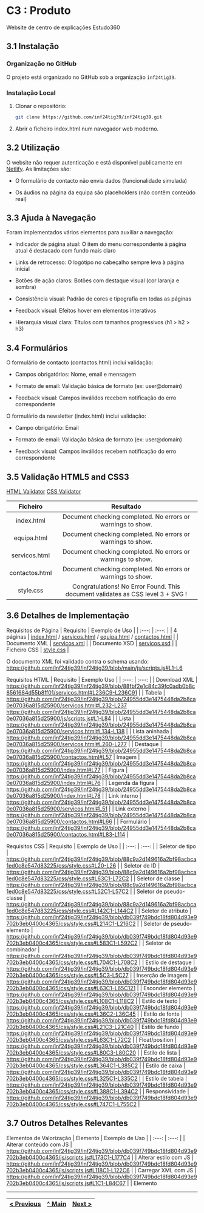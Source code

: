 # C3 : Produto

Website de centro de explicações Estudo360

## 3.1 Instalação

### Organização no GitHub

O projeto está organizado no GitHub sob a organização `inf24tig39`.

### Instalação Local

1. Clonar o repositório:
   ```bash
   git clone https://github.com/inf24tig39/inf24tig39.git
   ```
2. Abrir o ficheiro index.html num navegador web moderno.

## 3.2 Utilização

O website não requer autenticação e está disponível publicamente em [Netlify](https://inf24tig39.netlify.app). As limitações são:

- O formulário de contacto não envia dados (funcionalidade simulada)

- Os áudios na página da equipa são placeholders (não contêm conteúdo real)

## 3.3 Ajuda à Navegação

Foram implementados vários elementos para auxiliar a navegação:

- Indicador de página atual: O item do menu correspondente à página atual é destacado com fundo mais claro

- Links de retrocesso: O logótipo no cabeçalho sempre leva à página inicial

- Botões de ação claros: Botões com destaque visual (cor laranja e sombra)

- Consistência visual: Padrão de cores e tipografia em todas as páginas

- Feedback visual: Efeitos hover em elementos interativos

- Hierarquia visual clara: Títulos com tamanhos progressivos (h1 > h2 > h3)

## 3.4 Formulários

O formulário de contacto (contactos.html) inclui validação:

- Campos obrigatórios: Nome, email e mensagem

- Formato de email: Validação básica de formato (ex: user@domain)

- Feedback visual: Campos inválidos recebem notificação do erro correspondente

O formulário da newsletter (index.html) inclui validação:

- Campo obrigatório: Email

- Formato de email: Validação básica de formato (ex: user@domain)

- Feedback visual: Campos inválidos recebem notificação do erro correspondente

## 3.5 Validação HTML5 and CSS3

[HTML Validator](https://validator.w3.org/nu/#file)
[CSS Validator](https://jigsaw.w3.org/css-validator/#validate_by_upload)

|    Ficheiro    |                                    Resultado                                    |
| :------------: | :-----------------------------------------------------------------------------: |
|   index.html   |           Document checking completed. No errors or warnings to show.           |
|  equipa.html   |           Document checking completed. No errors or warnings to show.           |
| servicos.html  |           Document checking completed. No errors or warnings to show.           |
| contactos.html |           Document checking completed. No errors or warnings to show.           |
|   style.css    | Congratulations! No Error Found. This document validates as CSS level 3 + SVG ! |

## 3.6 Detalhes de Implementação

Requisitos de Página
| Requisito | Exemplo de Uso |
| :---: | :---: |
| 4 páginas | [index.html](../index.html) / [servicos.html](../servicos.html) / [equipa.html](../equipa.html) / [contactos.html](../contactos.html) |
| Documento XML | [servicos.xml](../xml/servicos.xml) |
| Documento XSD | [servicos.xsd](../xml/servicos.xsd) |
| Ficheiro CSS | [style.css](../css/style.css) |

O documento XML foi validado contra o schema usando:
https://github.com/inf24tig39/inf24tig39/blob/main/js/scripts.js#L1-L6

Requisitos HTML
| Requisito | Exemplo Uso |
| :---: | :---: |
| Download XML | https://github.com/inf24tig39/inf24tig39/blob/88fbf2e1c84c39fc0adb0b8c8561684d55b8ff01/servicos.html#L236C9-L236C91 |
| Tabela | https://github.com/inf24tig39/inf24tig39/blob/24955dd3e1475448da2b8ca0e07036a815d25900/servicos.html#L232-L237 https://github.com/inf24tig39/inf24tig39/blob/24955dd3e1475448da2b8ca0e07036a815d25900/js/scripts.js#L1-L84 |
| Lista | https://github.com/inf24tig39/inf24tig39/blob/24955dd3e1475448da2b8ca0e07036a815d25900/servicos.html#L134-L138 |
| Lista aninhada | https://github.com/inf24tig39/inf24tig39/blob/24955dd3e1475448da2b8ca0e07036a815d25900/servicos.html#L260-L277 |
| Destaque | https://github.com/inf24tig39/inf24tig39/blob/24955dd3e1475448da2b8ca0e07036a815d25900/contactos.html#L57
| Imagem | https://github.com/inf24tig39/inf24tig39/blob/24955dd3e1475448da2b8ca0e07036a815d25900/index.html#L77 |
| Figura | https://github.com/inf24tig39/inf24tig39/blob/24955dd3e1475448da2b8ca0e07036a815d25900/index.html#L76 |
| Legenda da figura | https://github.com/inf24tig39/inf24tig39/blob/24955dd3e1475448da2b8ca0e07036a815d25900/index.html#L78 |
| Link interno | https://github.com/inf24tig39/inf24tig39/blob/24955dd3e1475448da2b8ca0e07036a815d25900/servicos.html#L51 |
| Link externo | https://github.com/inf24tig39/inf24tig39/blob/24955dd3e1475448da2b8ca0e07036a815d25900/contactos.html#L66 |
| Formulário | https://github.com/inf24tig39/inf24tig39/blob/24955dd3e1475448da2b8ca0e07036a815d25900/contactos.html#L83-L114 |

Requisitos CSS
| Requisito | Exemplo de Uso |
| :---: | :---: |
| Seletor de tipo | https://github.com/inf24tig39/inf24tig39/blob/88c9a2d149616a2bf98acbca1ed0c8e547d83225/css/style.css#L20-L26 |
| Seletor de ID | https://github.com/inf24tig39/inf24tig39/blob/88c9a2d149616a2bf98acbca1ed0c8e547d83225/css/style.css#L63C1-L72C2 |
| Seletor de classe | https://github.com/inf24tig39/inf24tig39/blob/88c9a2d149616a2bf98acbca1ed0c8e547d83225/css/style.css#L52C1-L57C2 |
| Seletor de pseudo-classe | https://github.com/inf24tig39/inf24tig39/blob/88c9a2d149616a2bf98acbca1ed0c8e547d83225/css/style.css#L142C1-L144C2 |
| Seletor de atributo | https://github.com/inf24tig39/inf24tig39/blob/db039f749bdc18fd804d93e9702b3eb0400c4365/css/style.css#L214C1-L216C2 |
| Seletor de pseudo-elemento | https://github.com/inf24tig39/inf24tig39/blob/db039f749bdc18fd804d93e9702b3eb0400c4365/css/style.css#L583C1-L592C2 |
| Seletor de combinador | https://github.com/inf24tig39/inf24tig39/blob/db039f749bdc18fd804d93e9702b3eb0400c4365/css/style.css#L704C1-L708C2 |
| Estilo de destaque | https://github.com/inf24tig39/inf24tig39/blob/db039f749bdc18fd804d93e9702b3eb0400c4365/css/style.css#L5C3-L5C27 |
| Inserção de imagem | https://github.com/inf24tig39/inf24tig39/blob/db039f749bdc18fd804d93e9702b3eb0400c4365/css/style.css#L63C1-L65C121 |
| Esconder elemento | https://github.com/inf24tig39/inf24tig39/blob/db039f749bdc18fd804d93e9702b3eb0400c4365/css/style.css#L108C1-L118C2 |
| Estilo de texto | https://github.com/inf24tig39/inf24tig39/blob/db039f749bdc18fd804d93e9702b3eb0400c4365/css/style.css#L36C2-L36C45 |
| Estilo de fonte | https://github.com/inf24tig39/inf24tig39/blob/db039f749bdc18fd804d93e9702b3eb0400c4365/css/style.css#L21C3-L21C40 |
| Estilo de fundo | https://github.com/inf24tig39/inf24tig39/blob/db039f749bdc18fd804d93e9702b3eb0400c4365/css/style.css#L63C1-L72C2 |
| Float/position | https://github.com/inf24tig39/inf24tig39/blob/db039f749bdc18fd804d93e9702b3eb0400c4365/css/style.css#L80C3-L80C20 |
| Estilo de lista | https://github.com/inf24tig39/inf24tig39/blob/db039f749bdc18fd804d93e9702b3eb0400c4365/css/style.css#L364C1-L385C2 |
| Estilo de caixa | https://github.com/inf24tig39/inf24tig39/blob/db039f749bdc18fd804d93e9702b3eb0400c4365/css/style.css#L325C1-L335C2 |
| Estilo de tabela | https://github.com/inf24tig39/inf24tig39/blob/db039f749bdc18fd804d93e9702b3eb0400c4365/css/style.css#L388C1-L394C2 |
| Responsividade | https://github.com/inf24tig39/inf24tig39/blob/db039f749bdc18fd804d93e9702b3eb0400c4365/css/style.css#L747C1-L755C2 |

## 3.7 Outros Detalhes Relevantes

Elementos de Valorização
| Elemento | Exemplo de Uso |
| :---: | :---: |
| Alterar conteúdo com JS | https://github.com/inf24tig39/inf24tig39/blob/db039f749bdc18fd804d93e9702b3eb0400c4365/js/scripts.js#L173C1-L177C4 |
| Alterar estilo com JS | https://github.com/inf24tig39/inf24tig39/blob/db039f749bdc18fd804d93e9702b3eb0400c4365/js/scripts.js#L118C1-L122C6 |
| Carregar XML com JS | https://github.com/inf24tig39/inf24tig39/blob/db039f749bdc18fd804d93e9702b3eb0400c4365/js/scripts.js#L1C1-L84C67 |
| Elemento <audio> | https://github.com/inf24tig39/inf24tig39/blob/db039f749bdc18fd804d93e9702b3eb0400c4365/equipa.html#L76C13-L78C21 |
| CSS Flexbox | https://github.com/inf24tig39/inf24tig39/blob/db039f749bdc18fd804d93e9702b3eb0400c4365/css/style.css#L85C1-L86C17 |
| CSS Transition | https://github.com/inf24tig39/inf24tig39/blob/db039f749bdc18fd804d93e9702b3eb0400c4365/css/style.css#L204C3-L204C29 |
| CSS Transform | https://github.com/inf24tig39/inf24tig39/blob/db039f749bdc18fd804d93e9702b3eb0400c4365/css/style.css#L210C3-L210C31 |
| CSS Animation | https://github.com/inf24tig39/inf24tig39/blob/db039f749bdc18fd804d93e9702b3eb0400c4365/css/style.css#L1156C1-L1170C2 |
| Design Responsivo | https://github.com/inf24tig39/inf24tig39/blob/db039f749bdc18fd804d93e9702b3eb0400c4365/css/style.css#L757C1-L768C4 |

---

| [< Previous](c2.md) | [^ Main](../../../) | [Next >](c4.md) |
| :------------------ | :-----------------: | --------------: |
